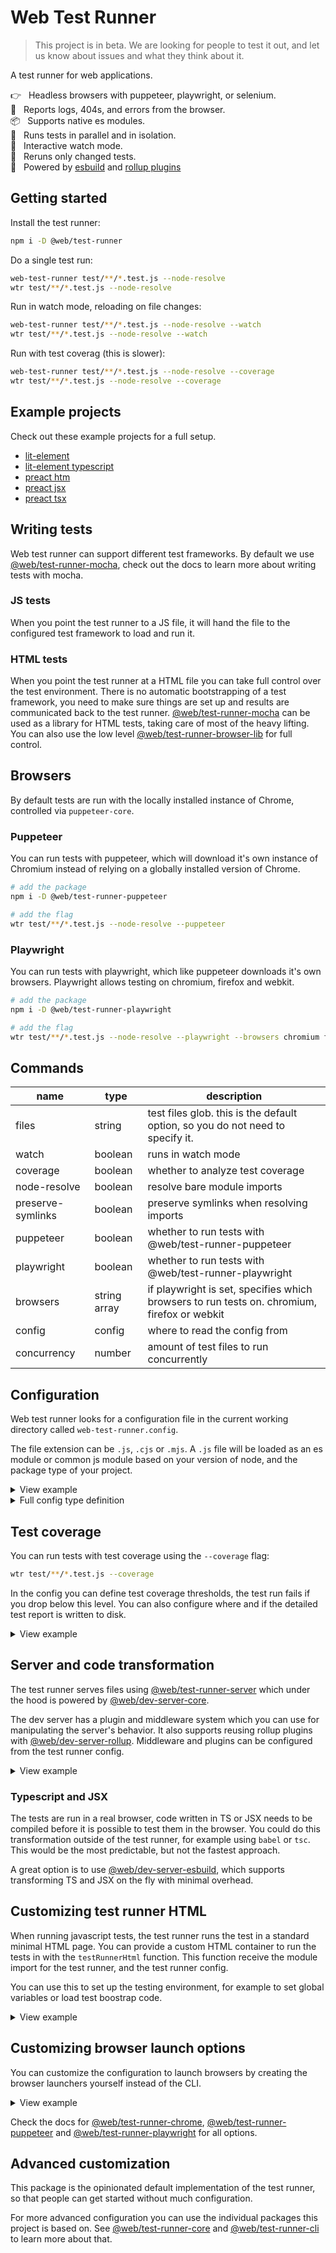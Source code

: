 # Web Test Runner

> This project is in beta. We are looking for people to test it out, and let us know about issues and what they think about it.

A test runner for web applications.

👉&nbsp;&nbsp; Headless browsers with puppeteer, playwright, or selenium.
\
🚧&nbsp;&nbsp; Reports logs, 404s, and errors from the browser.
\
📦&nbsp;&nbsp; Supports native es modules.
\
🔧&nbsp;&nbsp; Runs tests in parallel and in isolation.
\
👀&nbsp;&nbsp; Interactive watch mode.
\
🏃&nbsp;&nbsp; Reruns only changed tests.
\
🚀&nbsp;&nbsp; Powered by [esbuild](https://github.com/modernweb-dev/web/tree/master/packages/dev-server-esbuild) and [rollup plugins](https://github.com/modernweb-dev/web/tree/master/packages/dev-server-rollup)

## Getting started

Install the test runner:

```bash
npm i -D @web/test-runner
```

Do a single test run:

```bash
web-test-runner test/**/*.test.js --node-resolve
wtr test/**/*.test.js --node-resolve
```

Run in watch mode, reloading on file changes:

```bash
web-test-runner test/**/*.test.js --node-resolve --watch
wtr test/**/*.test.js --node-resolve --watch
```

Run with test coverag (this is slower):

```bash
web-test-runner test/**/*.test.js --node-resolve --coverage
wtr test/**/*.test.js --node-resolve --coverage
```

## Example projects

Check out these example projects for a full setup.

- [lit-element](https://github.com/modernweb-dev/web/tree/master/demo/projects/lit-element)
- [lit-element typescript](https://github.com/modernweb-dev/web/tree/master/demo/projects/lit-element-ts)
- [preact htm](https://github.com/modernweb-dev/web/tree/master/demo/projects/preact-htm)
- [preact jsx](https://github.com/modernweb-dev/web/tree/master/demo/projects/preact-jsx)
- [preact tsx](https://github.com/modernweb-dev/web/tree/master/demo/projects/preact-tsx)

## Writing tests

Web test runner can support different test frameworks. By default we use [@web/test-runner-mocha](https://github.com/modernweb-dev/web/tree/master/packages/test-runner-mocha), check out the docs to learn more about writing tests with mocha.

### JS tests

When you point the test runner to a JS file, it will hand the file to the configured test framework to load and run it.

### HTML tests

When you point the test runner at a HTML file you can take full control over the test environment. There is no automatic bootstrapping of a test framework, you need to make sure things are set up and results are communicated back to the test runner. [@web/test-runner-mocha](https://github.com/modernweb-dev/web/tree/master/packages/test-runner-mocha) can be used as a library for HTML tests, taking care of most of the heavy lifting. You can also use the low level [@web/test-runner-browser-lib](https://github.com/modernweb-dev/web/tree/master/packages/test-runner-browser-lib) for full control.

## Browsers

By default tests are run with the locally installed instance of Chrome, controlled via `puppeteer-core`.

### Puppeteer

You can run tests with puppeteer, which will download it's own instance of Chromium instead of relying on a globally installed version of Chrome.

```bash
# add the package
npm i -D @web/test-runner-puppeteer

# add the flag
wtr test/**/*.test.js --node-resolve --puppeteer
```

### Playwright

You can run tests with playwright, which like puppeteer downloads it's own browsers. Playwright allows testing on chromium, firefox and webkit.

```bash
# add the package
npm i -D @web/test-runner-playwright

# add the flag
wtr test/**/*.test.js --node-resolve --playwright --browsers chromium firefox webkit
```

## Commands

| name              | type         | description                                                                                 |
| ----------------- | ------------ | ------------------------------------------------------------------------------------------- |
| files             | string       | test files glob. this is the default option, so you do not need to specify it.              |
| watch             | boolean      | runs in watch mode                                                                          |
| coverage          | boolean      | whether to analyze test coverage                                                            |
| node-resolve      | boolean      | resolve bare module imports                                                                 |
| preserve-symlinks | boolean      | preserve symlinks when resolving imports                                                    |
| puppeteer         | boolean      | whether to run tests with @web/test-runner-puppeteer                                        |
| playwright        | boolean      | whether to run tests with @web/test-runner-playwright                                       |
| browsers          | string array | if playwright is set, specifies which browsers to run tests on. chromium, firefox or webkit |
| config            | config       | where to read the config from                                                               |
| concurrency       | number       | amount of test files to run concurrently                                                    |

## Configuration

Web test runner looks for a configuration file in the current working directory called `web-test-runner.config`.

The file extension can be `.js`, `.cjs` or `.mjs`. A `.js` file will be loaded as an es module or common js module based on your version of node, and the package type of your project.

<details>
<summary>View example</summary>

```js
module.exports = {
  concurrency: 10,
  nodeResolve: true,
  watch: true,
  // in a monorepo you need to set set the root dir to resolve modules
  rootDir: '../../',
};
```

</details>

<details>
  <summary>Full config type definition</summary>

```ts
import { Plugin, Middleware } from '@web/dev-server';

export interface CoverageThresholdConfig {
  statements: number;
  branches: number;
  functions: number;
  lines: number;
}

export interface CoverageConfig {
  include?: string[];
  exclude?: string[];
  threshold?: CoverageThresholdConfig;
  report: boolean;
  reportDir: string;
}

export interface TestRunnerConfig {
  files: string | string[];
  concurrency?: number;
  watch?: boolean;
  nodeResolve?: boolean;
  preserveSymlinks?: boolean;

  testFramework?: string;
  browsers?: BrowserLauncher | BrowserLauncher[];
  server?: Server;

  middleware?: Middleware[];
  plugins?: Plugin[];

  protocol?: string;
  hostname?: string;
  port?: number;

  testRunnerHtml?: (config: TestRunnerConfig) => string;

  coverage?: boolean;
  coverageConfig?: CoverageConfig;

  browserStartTimeout?: number;
  sessionStartTimeout?: number;
  sessionFinishTimeout?: number;
  staticLogging?: boolean;
}
```

</details>

## Test coverage

You can run tests with test coverage using the `--coverage` flag:

```bash
wtr test/**/*.test.js --coverage
```

In the config you can define test coverage thresholds, the test run fails if you drop below this level. You can also configure where and if the detailed test report is written to disk.

<details>
<summary>View example</summary>

```js
module.exports = {
  coverageConfig: {
    report: true,
    reportDir: 'test-coverage',
    threshold: {
      statements: 70,
      branches: 70,
      functions: 70,
      lines: 70,
    },
  },
};
```

</details>

## Server and code transformation

The test runner serves files using [@web/test-runner-server](https://github.com/modernweb-dev/web/tree/master/packages/test-runner-server) which under the hood is powered by [@web/dev-server-core](https://github.com/modernweb-dev/web/tree/master/packages/dev-server-core).

The dev server has a plugin and middleware system which you can use for manipulating the server's behavior. It also supports reusing rollup plugins with [@web/dev-server-rollup](https://github.com/modernweb-dev/web/tree/master/packages/dev-server-rollup). Middleware and plugins can be configured from the test runner config.

<details>
  <summary>View example</summary>

```js
const { esbuildPlugin } = require('@web/dev-server-esbuild');
const { rollupAdapter } = require('@web/dev-server-rollup');
const myRollupPlugin = require('my-rollup-plugin');

module.exports = {
  rootDir: '../..',
  middleware: [],
  plugins: [
    // regular dev server plugin
    esbuildPlugin({ ts: true }),
    // rollup plugin, wrapped in an adapter
    rollupAdapter(myRollupPlugin()),
  ],
};
```

</details>

### Typescript and JSX

The tests are run in a real browser, code written in TS or JSX needs to be compiled before it is possible to test them in the browser. You could do this transformation outside of the test runner, for example using `babel` or `tsc`. This would be the most predictable, but not the fastest approach.

A great option is to use [@web/dev-server-esbuild](https://github.com/modernweb-dev/web/tree/master/packages/test-runner-server), which supports transforming TS and JSX on the fly with minimal overhead.

## Customizing test runner HTML

When running javascript tests, the test runner runs the test in a standard minimal HTML page. You can provide a custom HTML container to run the tests in with the `testRunnerHtml` function. This function receive the module import for the test runner, and the test runner config.

You can use this to set up the testing environment, for example to set global variables or load test boostrap code.

<details>
  <summary>View example</summary>

```js
module.exports = {
  testRunnerHtml: (testRunnerImport, config) => `
    <html>
      <body>
        <script type="module">
          window.someGlobal = 'foo';
        </script>

        <script type="module">
          import '${testRunnerImport}';
        </script>
      </body>
    </html>
  `,
};
```

</details>

## Customizing browser launch options

You can customize the configuration to launch browsers by creating the browser launchers yourself instead of the CLI.

<details>
  <summary>View example</summary>

```js
// import the browser launcher you want to use
const { chromeLauncher } = require('@web/test-runner-chrome');

module.exports = {
  browsers: chromeLauncher({ args: ['--no-sandbox'] }),
};
```

</details>

Check the docs for [@web/test-runner-chrome](https://github.com/modernweb-dev/web/tree/master/packages/test-runner-chrome), [@web/test-runner-puppeteer](https://github.com/modernweb-dev/web/tree/master/packages/test-runner-puppeteer) and [@web/test-runner-playwright](https://github.com/modernweb-dev/web/tree/master/packages/test-runner-playwright) for all options.

## Advanced customization

This package is the opinionated default implementation of the test runner, so that people can get started without much configuration.

For more advanced configuration you can use the individual packages this project is based on. See [@web/test-runner-core](https://github.com/modernweb-dev/web/tree/master/packages/test-runner-core) and [@web/test-runner-cli](https://github.com/modernweb-dev/web/tree/master/packages/test-runner-core) to learn more about that.
